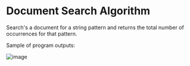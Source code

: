 # Document Search Algorithm
Search's a document for a string pattern and returns the total number of occurrences for that pattern.

Sample of program outputs:

![image](https://cloud.githubusercontent.com/assets/10781590/9642463/45d6edc4-518a-11e5-9e67-c0c4209d2dfe.png)
